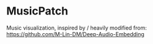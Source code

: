 # MusicPatch
Music visualization, inspired by / heavily modified from: https://github.com/M-Lin-DM/Deep-Audio-Embedding
